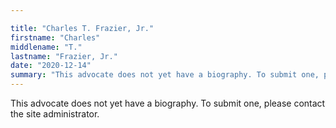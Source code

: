 ```yaml
---

title: "Charles T. Frazier, Jr."
firstname: "Charles"
middlename: "T."
lastname: "Frazier, Jr."
date: "2020-12-14"
summary: "This advocate does not yet have a biography. To submit one, please contact the site administrator."
---
```

This advocate does not yet have a biography. To submit one, please contact the site administrator.

